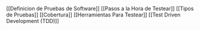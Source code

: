 [[Definicion de Pruebas de Software]]
[[Pasos a la Hora de Testear]]
[[Tipos de Pruebas]]
[[Cobertura]]
[[Herramientas Para Testear]]
[[Test Driven Development (TDD)]]
